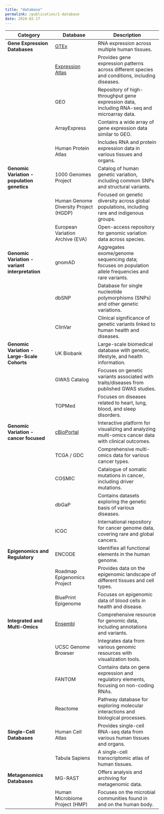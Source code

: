 ```yaml
---
title: "database"
permalink: /publication/1-database
date: 2024-02-17
---
```

| Category                                | Database                           | Description                                                                                     |
|-----------------------------------------|------------------------------------|-------------------------------------------------------------------------------------------------|
| **Gene Expression Databases**           | [GTEx](../publication/GTEx)       | RNA expression across multiple human tissues.                                                  |
|                                         | [Expression Atlas](../publication/EAtlas) | Provides gene expression patterns across different species and conditions, including diseases. |
|                                         | GEO                               | Repository of high-throughput gene expression data, including RNA-seq and microarray data.     |
|                                         | ArrayExpress                      | Contains a wide array of gene expression data similar to GEO.                                  |
|                                         | Human Protein Atlas               | Includes RNA and protein expression data in various tissues and organs.                        |
| **Genomic Variation - population genetics** | 1000 Genomes Project             | Catalog of human genetic variation, including common SNPs and structural variants.             |
|                                         | Human Genome Diversity Project (HGDP) | Focused on genetic diversity across global populations, including rare and indigenous groups.  |
|                                         | European Variation Archive (EVA)  | Open-access repository for genomic variation data across species.                              |
| **Genomic Variation - variant interpretation** | gnomAD                          | Aggregates exome/genome sequencing data; focuses on population allele frequencies and rare variants. |
|                                         | dbSNP                             | Database for single nucleotide polymorphisms (SNPs) and other genetic variations.              |
|                                         | ClinVar                           | Clinical significance of genetic variants linked to human health and diseases.                |
| **Genomic Variation - Large-Scale Cohorts** | UK Biobank                       | Large-scale biomedical database with genetic, lifestyle, and health information.               |
|                                         | GWAS Catalog                      | Focuses on genetic variants associated with traits/diseases from published GWAS studies.       |
|                                         | TOPMed                            | Focuses on diseases related to heart, lung, blood, and sleep disorders.                        |
| **Genomic Variation - cancer focused**  | [cBioPortal](../publication/cBioPortal)  | Interactive platform for visualizing and analyzing multi-omics cancer data with clinical outcomes.    |
|                                         | TCGA / GDC                        | Comprehensive multi-omics data for various cancer types.            |                        
|                                         | COSMIC                            | Catalogue of somatic mutations in cancer, including driver mutations.                          |
|                                         | dbGaP                             | Contains datasets exploring the genetic basis of various diseases.                             |
|                                         | ICGC                              | International repository for cancer genome data, covering rare and global cancers.             |
| **Epigenomics and Regulatory**          | ENCODE                            | Identifies all functional elements in the human genome.                                        |
|                                         | Roadmap Epigenomics Project       | Provides data on the epigenomic landscape of different tissues and cell types.                 |
|                                         | BluePrint Epigenome               | Focuses on epigenomic data of blood cells in health and disease.                               |
| **Integrated and Multi-Omics**          | [Ensembl](../publication/Ensembl)  | Comprehensive resource for genomic data, including annotations and variants.                   |
|                                         | UCSC Genome Browser               | Integrates data from various genomic resources with visualization tools.                       |
|                                         | FANTOM                            | Contains data on gene expression and regulatory elements, focusing on non-coding RNAs.         |
|                                         | Reactome                          | Pathway database for exploring molecular interactions and biological processes.                |
| **Single-Cell Databases**               | Human Cell Atlas                  | Provides single-cell RNA-seq data from various human tissues and organs.                       |
|                                         | Tabula Sapiens                    | A single-cell transcriptomic atlas of human tissues.                                           |
| **Metagenomics Databases**              | MG-RAST                           | Offers analysis and archiving for metagenomic data.                                            |
|                                         | Human Microbiome Project (HMP)    | Focuses on the microbial communities found in and on the human body.                           |

